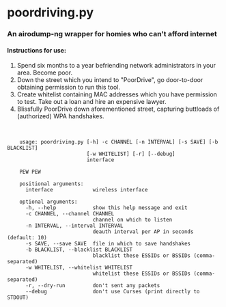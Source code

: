 # poordriving.py
### An airodump-ng wrapper for homies who can't afford internet

#### Instructions for use:

<ol>
    <li>Spend six months to a year befriending network administrators in your area.  Become poor.</li>
    <li>Down the street which you intend to "PoorDrive", go door-to-door obtaining permission to run this tool.</li>
    <li>Create whitelist containing MAC addresses which you have permission to test.  Take out a loan and hire an expensive lawyer.</li>
    <li>Blissfully PoorDrive down aforementioned street, capturing buttloads of (authorized) WPA handshakes.</li>
</ol>
<br>

~~~~
    usage: poordriving.py [-h] -c CHANNEL [-n INTERVAL] [-s SAVE] [-b BLACKLIST]
                          [-w WHITELIST] [-r] [--debug]
                          interface

    PEW PEW

    positional arguments:
      interface             wireless interface

    optional arguments:
      -h, --help            show this help message and exit
      -c CHANNEL, --channel CHANNEL
                            channel on which to listen
      -n INTERVAL, --interval INTERVAL
                            deauth interval per AP in seconds (default: 10)
      -s SAVE, --save SAVE  file in which to save handshakes
      -b BLACKLIST, --blacklist BLACKLIST
                            blacklist these ESSIDs or BSSIDs (comma-separated)
      -w WHITELIST, --whitelist WHITELIST
                            whitelist these ESSIDs or BSSIDs (comma-separated)
      -r, --dry-run         don't sent any packets
      --debug               don't use Curses (print directly to STDOUT)
~~~~